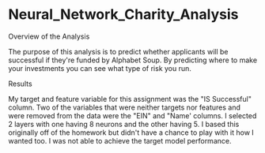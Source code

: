 # Neural_Network_Charity_Analysis
Overview of the Analysis

The purpose of this analysis is to predict whether applicants will be successful if they're funded by Alphabet Soup. By predicting where to make your investments you can see what type of risk you run.

Results

My target and feature variable for this assignment was the "IS Successful" column. Two of the variables that were neither targets nor features and were removed from the data were the "EIN" and "Name' columns. I selected 2 layers with one having 8 neurons and the other having 5. I based this originally off of the homework but didn't have a chance to play with it how I wanted too. I was not able to achieve the target model performance. 

